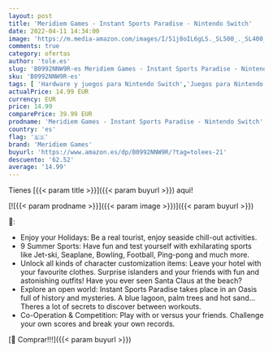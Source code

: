```yaml
---
layout: post
title: 'Meridiem Games - Instant Sports Paradise - Nintendo Switch'
date: 2022-04-11 14:34:00
image: 'https://m.media-amazon.com/images/I/51j8oIL6gLS._SL500_._SL400_.jpg'
comments: true
category: ofertas
author: 'tole.es'
slug: 'B0992NNW9R-es Meridiem Games - Instant Sports Paradise - Nintendo Switch'
sku: 'B0992NNW9R-es'
tags: [ 'Hardware y juegos para Nintendo Switch','Juegos para Nintendo Switch','Videojuegos','meridiem games','nintendo', ]
actualPrice: 14.99 EUR
currency: EUR
price: 14.99
comparePrice: 39.99 EUR
prodname: 'Meridiem Games - Instant Sports Paradise - Nintendo Switch'
country: 'es'
flag: '🇪🇸'
brand: 'Meridiem Games'
buyurl: 'https://www.amazon.es/dp/B0992NNW9R/?tag=tolees-21'
descuento: '62.52'
average: '14.99'
---
```


Tienes [{{< param title >}}]({{< param buyurl >}}) aqui!

[![{{< param prodname >}}]({{< param image >}})]({{< param buyurl >}})

🔎:

- Enjoy your Holidays: Be a real tourist, enjoy seaside chill-out activities.
- 9 Summer Sports: Have fun and test yourself with exhilarating sports like Jet-ski, Seaplane, Bowling, Football, Ping-pong and much more.
- Unlock all kinds of character customization items: Leave your hotel with your favourite clothes. Surprise islanders and your friends with fun and astonishing outfits! Have you ever seen Santa Claus at the beach?
- Explore an open world: Instant Sports Paradise takes place in an Oasis full of history and mysteries. A blue lagoon, palm trees and hot sand... Theres a lot of secrets to discover between workouts.
- Co-Operation & Competition: Play with or versus your friends. Challenge your own scores and break your own records.

[🛒 Comprar!!!]({{< param buyurl >}})
